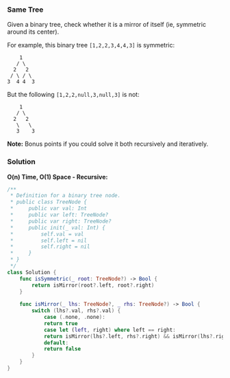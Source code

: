 
### Same Tree

Given a binary tree, check whether it is a mirror of itself (ie, symmetric around its center).

For example, this binary tree `[1,2,2,3,4,4,3]` is symmetric:
```
    1
   / \
  2   2
 / \ / \
3  4 4  3
```
But the following `[1,2,2,null,3,null,3]` is not:
```
    1
   / \
  2   2
   \   \
   3    3
```

__Note:__
Bonus points if you could solve it both recursively and iteratively.

### Solution
__O(n) Time, O(1) Space - Recursive:__
```Swift
/**
 * Definition for a binary tree node.
 * public class TreeNode {
 *     public var val: Int
 *     public var left: TreeNode?
 *     public var right: TreeNode?
 *     public init(_ val: Int) {
 *         self.val = val
 *         self.left = nil
 *         self.right = nil
 *     }
 * }
 */
class Solution {
    func isSymmetric(_ root: TreeNode?) -> Bool {
        return isMirror(root?.left, root?.right)
    }
    
    func isMirror(_ lhs: TreeNode?, _ rhs: TreeNode?) -> Bool {
        switch (lhs?.val, rhs?.val) {
            case (.none, .none):
            return true
            case let (left, right) where left == right:
            return isMirror(lhs?.left, rhs?.right) && isMirror(lhs?.right, rhs?.left)
            default:
            return false
        }
    }
}
```